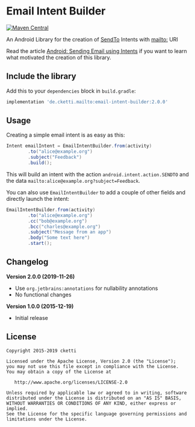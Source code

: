 # Email Intent Builder

[![Maven Central](https://maven-badges.herokuapp.com/maven-central/de.cketti.mailto/email-intent-builder/badge.svg)](https://maven-badges.herokuapp.com/maven-central/de.cketti.mailto/email-intent-builder)

An Android Library for the creation of [SendTo](https://developer.android.com/reference/android/content/Intent.html#ACTION_SENDTO) Intents with [mailto:](https://tools.ietf.org/html/rfc6068) URI

Read the article [Android: Sending Email using Intents](https://medium.com/@cketti/android-sending-email-using-intents-3da63662c58f) if you want to learn what motivated the creation of this library.


## Include the library

Add this to your `dependencies` block in `build.gradle`:

```groovy
implementation 'de.cketti.mailto:email-intent-builder:2.0.0'
```


## Usage

Creating a simple email intent is as easy as this:

```java
Intent emailIntent = EmailIntentBuilder.from(activity)
        .to("alice@example.org")
        .subject("Feedback")
        .build();
```

This will build an intent with the action `android.intent.action.SENDTO` and the data
`mailto:alice@example.org?subject=Feedback`.


You can also use `EmailIntentBuilder` to add a couple of other fields and directly launch the intent:

```java
EmailIntentBuilder.from(activity)
        .to("alice@example.org")
        .cc("bob@example.org")
        .bcc("charles@example.org")
        .subject("Message from an app")
        .body("Some text here")
        .start();
```


## Changelog

**Version 2.0.0 (2019-11-26)**
- Use `org.jetbrains:annotations` for nullability annotations
- No functional changes

**Version 1.0.0 (2015-12-19)**
- Initial release

## License

    Copyright 2015-2019 cketti

    Licensed under the Apache License, Version 2.0 (the "License");
    you may not use this file except in compliance with the License.
    You may obtain a copy of the License at

       http://www.apache.org/licenses/LICENSE-2.0

    Unless required by applicable law or agreed to in writing, software
    distributed under the License is distributed on an "AS IS" BASIS,
    WITHOUT WARRANTIES OR CONDITIONS OF ANY KIND, either express or implied.
    See the License for the specific language governing permissions and
    limitations under the License.
